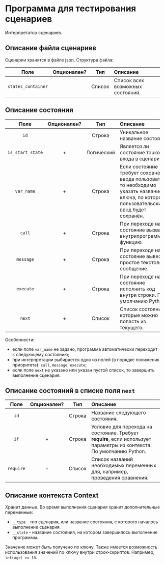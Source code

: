 # Программа для тестирования сценариев

Интерпретатор сценариев.

## Описание файла сценариев

Сценарии хранятся в файле json. Структура файла:

| Поле             | Опционален? | Тип    | Описание |
|:----------------:|:-----------:|:------:|:---------|
|`states_container`|             | Список | Список всех возможных состояний. |

## Описание состояния

| Поле             | Опционален?| Тип        | Описание |
|:----------------:|:----------:|:----------:|:---------|
| `id`             |            | Строка     | Уникальное название состояния. |
| `is_start_state` | +          | Логический | Является ли состояние точкой входа в сценарий. |
| `var_name`       | +          | Строка     | Если состояние требует сохранения ввода пользователя, то необходимо указать название ключа, по которому пользовательский ввод будет сохранён. |
| `call`           | +          | Строка     | При переходе на это состояние вызвать внутрипрограммную функцию. |
| `message`        | +          | Строка     | При переходе на это состояние вывести простое текстовое сообщение. |
| `execute`        | +          | Строка     | При переходе на это состояние исполнить код внутри строки. По умолчанию Python. |
| `next`           | +          | Список     | Список состояний, в которые можно попасть из текущего. |

Особенности:
* если поле `var_name` не задано, программа автоматически переходит к следующему состоянию;
* при интерпретации выбирается одно из полей (в порядке понижения приоритета): `call`, `message`, `execute`;
* если поле `next` не указано или указан пустой список, то завершить выполнение сценария.

## Описание состояний в списке поля `next`

| Поле      | Опционален? | Тип    | Описание |
|:---------:|:-----------:|:------:|:---------|
| `id`      |             | Строка | Название следующего состояния. |
| `if`      | +           | Строка | Условие для перехода на состояние. Требует **require**, если использует параметры из контекста. По умолчанию Python. |
| `require` | +           | Список | Список названий необходимых переменных для, например, проведения сравнения. |

## Описание контекста **Context**

Хранит данные. Во время выполнения сценария хранит дополнительные переменные:
* `__type` - тип сценария, или название состояния, с которого началось выполнение сценария.
* `__state` - название состояния, на котором завершилось выполнение программы.

Значение может быть получено по ключу. Также имеется возможность использования значений по ключу внутри строк-скриптов. Например, `int(age) >= 18`.
